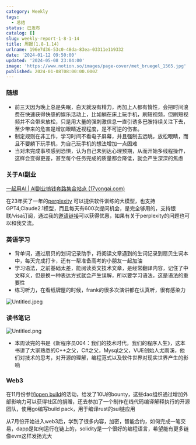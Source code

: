 ```yaml
---
category: Weekly
tags:
  - 总结
status: 已发布
catalog: []
slug: weekly-report-1-8-1-14
title: 周报(1.8-1.14)
urlname: 196e7d36-53c0-48da-83ea-03311e1b9332
date: '2024-01-12 09:50:00'
updated: '2024-05-08 23:04:00'
image: 'https://www.notion.so/images/page-cover/met_bruegel_1565.jpg'
published: 2024-01-08T08:00:00.000Z
---
```


### 随想

- 前三天因为晚上总是失眠，白天就没有精力，再加上人都有惰性，会把时间浪费在快速获得快感的娱乐活动上，比如躺在床上玩手机，刷短视频，但刷短视频并不会带来放松，只是用大量的强刺激信息一直引诱多巴胺持续关注下去，至少带来的危害是增加眼睛近视程度，是不可逆的伤害。
- 制定规则在非工作，学习时间不看电子屏幕，并且强制去远眺，放松眼睛，而且不要躺下玩手机，为自己玩手机的想法增加一点困难
- 当对未完成事项感到恐惧，认为自己未到达心理预期，从而开始多线程操作，这样会变得更差，甚至每个任务完成的质量都会降低，就会产生深深的焦虑

### 关于AI副业


[一起用AI | AI副业搞钱套路集合站点 (17yongai.com)](https://17yongai.com/)


在23年买了一年的[perplexity](https://www.perplexity.ai/) 可以提供软件训练的大模型，也支持GPT4,Claude2.1模型，而且每天有600次提问机会，是完全够用的，支持银联/visa订阅，通过我的[邀请链接](https://perplexity.ai/pro?referral_code=SGJ7X87B)可以获得优惠，如果有关于perplexity的问题也可以和我交流。


### 英语学习

- 背单词，通过扇贝的划词记录助手，将阅读文章遇到的生词记录到扇贝生词本中，每天完成打卡，还有一帮准备高考的小朋友一起加油
- 学习语法，之前基础太差，能阅读英文技术文章，是经常翻译内容，记住了中文释义，但是换一种表达方式就会产生误解，所以要学习语法，这是语法的重要性
- 练习听力，在看纸牌屋的时候，frank的很多次演讲都在认真听，很有感染力

![Untitled.jpeg](https://prod-files-secure.s3.us-west-2.amazonaws.com/5d24fe63-e567-4804-86f9-9fdc62e13082/c33f3733-be40-431e-a494-10399ac86f32/Untitled.jpeg?X-Amz-Algorithm=AWS4-HMAC-SHA256&X-Amz-Content-Sha256=UNSIGNED-PAYLOAD&X-Amz-Credential=ASIAZI2LB46633WVDGBM%2F20250226%2Fus-west-2%2Fs3%2Faws4_request&X-Amz-Date=20250226T053907Z&X-Amz-Expires=3600&X-Amz-Security-Token=IQoJb3JpZ2luX2VjEBkaCXVzLXdlc3QtMiJGMEQCIG0rtg3LGkbz7DxZpCuEBtZXi4Kxm9CqOX6CjyZAQZHUAiB80gpI0cAXw%2BvBc9eD9fXF2YemU%2FCEj9N2IoD4XmO7sSr%2FAwhREAAaDDYzNzQyMzE4MzgwNSIMzAs0iZsaadxlNE2AKtwDAG34mWPTkU9Snn6Ae5vcvUdgluiNSYjXN9pJOrLD9SttZOFGnir3MNdUyZRR0RjAB2W%2FCEnmsng5pNV9BSfg3MJp4vAKL6YFmRE%2BM8rEB8Zs9zAiHF%2FpLZqZplhH33p5idH7hJIu2ePcVEli4hxxXYzWMh%2BHe536iRGm905MTUNx20C5%2FpBVjfJOeG%2FXnvmxZIWXSvfulID7QstBxWZ7F%2BMfDAjz7%2Bu68Wdw8p4K9y8crqTVmkWk5cxwQRvLt3dA4KDyjtdIMn%2FCdp4wATKsklJuQrplsGEZrI1Fcbiv1HekZYLnIV2UpaKTz8bRLxf8HsvkE3TtO4uLFpWDm%2BjWk9ygVNZqHvZy0WBaHmczB7139eJwAbve6LUtbOMBSSv0FIiqvZYcDNPv2Jv2BduSlUadsKEDD3W6%2Foq5L191qGF3y%2F0t6Tcb39ZMjpUvmAHyDJkmQuJh91SL417cmbm3zdR4vvd83xj3f%2FaevYzrFfJ3kQGiFY2l1zUcKzb%2F0r3fyLj46VLSaR1%2Bw%2FDkCwmcO2zFHFDqIp6SRMAJtFMgSR9ttG9MIhgaGVZjwF6fVhvj8RqT2YF3v1RtDXvf4mHpKRKdcDiMOiFlIxQN4D436UyuNWan%2FSf%2FvhKinaMw%2Bbv5vQY6pgFWc2DLdgYYjwA1DRTtCwgxVGwuKlb6Iqn0hh61jabx5ydWT2j0XYnamjuLgMFw46wYPiLqeNFx1kdNBBGtt5%2FKNKkXGP4UpJvcV1IHfTNV0r8byoziEi0fieZysJAJLBKmUIPcAplCwi5shVYTAbkyrGxXV4EBJ9fbMq5RUJW17f5zDZqxU5sJUA6AVkWQ8oZLer%2FEy3V3ybmHF9ffRtem3cwCzooR&X-Amz-Signature=30a6701c0ab1441302165a7c48f18968212f970c30b8e895f7cbd75bf8901a12&X-Amz-SignedHeaders=host&x-id=GetObject)


### 读书笔记


![Untitled.png](https://prod-files-secure.s3.us-west-2.amazonaws.com/5d24fe63-e567-4804-86f9-9fdc62e13082/96aa439a-1c95-4054-aa84-ef4e0c8eb5d1/Untitled.png?X-Amz-Algorithm=AWS4-HMAC-SHA256&X-Amz-Content-Sha256=UNSIGNED-PAYLOAD&X-Amz-Credential=ASIAZI2LB46633WVDGBM%2F20250226%2Fus-west-2%2Fs3%2Faws4_request&X-Amz-Date=20250226T053907Z&X-Amz-Expires=3600&X-Amz-Security-Token=IQoJb3JpZ2luX2VjEBkaCXVzLXdlc3QtMiJGMEQCIG0rtg3LGkbz7DxZpCuEBtZXi4Kxm9CqOX6CjyZAQZHUAiB80gpI0cAXw%2BvBc9eD9fXF2YemU%2FCEj9N2IoD4XmO7sSr%2FAwhREAAaDDYzNzQyMzE4MzgwNSIMzAs0iZsaadxlNE2AKtwDAG34mWPTkU9Snn6Ae5vcvUdgluiNSYjXN9pJOrLD9SttZOFGnir3MNdUyZRR0RjAB2W%2FCEnmsng5pNV9BSfg3MJp4vAKL6YFmRE%2BM8rEB8Zs9zAiHF%2FpLZqZplhH33p5idH7hJIu2ePcVEli4hxxXYzWMh%2BHe536iRGm905MTUNx20C5%2FpBVjfJOeG%2FXnvmxZIWXSvfulID7QstBxWZ7F%2BMfDAjz7%2Bu68Wdw8p4K9y8crqTVmkWk5cxwQRvLt3dA4KDyjtdIMn%2FCdp4wATKsklJuQrplsGEZrI1Fcbiv1HekZYLnIV2UpaKTz8bRLxf8HsvkE3TtO4uLFpWDm%2BjWk9ygVNZqHvZy0WBaHmczB7139eJwAbve6LUtbOMBSSv0FIiqvZYcDNPv2Jv2BduSlUadsKEDD3W6%2Foq5L191qGF3y%2F0t6Tcb39ZMjpUvmAHyDJkmQuJh91SL417cmbm3zdR4vvd83xj3f%2FaevYzrFfJ3kQGiFY2l1zUcKzb%2F0r3fyLj46VLSaR1%2Bw%2FDkCwmcO2zFHFDqIp6SRMAJtFMgSR9ttG9MIhgaGVZjwF6fVhvj8RqT2YF3v1RtDXvf4mHpKRKdcDiMOiFlIxQN4D436UyuNWan%2FSf%2FvhKinaMw%2Bbv5vQY6pgFWc2DLdgYYjwA1DRTtCwgxVGwuKlb6Iqn0hh61jabx5ydWT2j0XYnamjuLgMFw46wYPiLqeNFx1kdNBBGtt5%2FKNKkXGP4UpJvcV1IHfTNV0r8byoziEi0fieZysJAJLBKmUIPcAplCwi5shVYTAbkyrGxXV4EBJ9fbMq5RUJW17f5zDZqxU5sJUA6AVkWQ8oZLer%2FEy3V3ybmHF9ffRtem3cwCzooR&X-Amz-Signature=c66cf7564d060703870b4bc0cb3f916194053a598dcf84fb7d481157de184a32&X-Amz-SignedHeaders=host&x-id=GetObject)

- 本周读完的书是《新程序员004：我们的技术时代，我们的程序人生》，这本书讲了大家熟悉的C++之父，C#之父，Mysql之父，VUE创始人尤雨溪，他们对技术的思考，对开源的理解，编程范式以及软件世界对现实世界产生的影响

### Web3


在11月份参加[open build](https://openbuild.xyz/learn/challenges)的活动，给发了10U的bounty，这些dao组织通过增加外部影响力可以获得社区的捐赠，还去参加了一个制作在线代码编译解释执行的开源团队，使用go编写build pack，用于编译rust的sui链应用


从7月份开始进入web3后，学到了很多内容，加密，智能合约，如何完成一笔交易，dapp是如何运行在链上的，solidity是一个很好的编程语言，希望能有更多链像evm这样发扬光大

